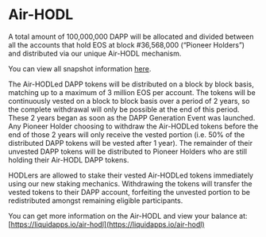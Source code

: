 Air-HODL
========
A total amount of 100,000,000 DAPP will be allocated and divided between all the accounts that hold EOS at block #36,568,000 (“Pioneer Holders”) and distributed via our unique Air-HODL mechanism.

You can view all snapshot information [here](https://docs.google.com/spreadsheets/d/1qR6RLOU7n9ccNBcWXLz8K9QjDbjkT0Up2sUFZn0T_Hs/edit#gid=130748530).

The Air-HODLed DAPP tokens will be distributed on a block by block basis, matching up to a maximum of 3 million EOS per account. The tokens will be continuously vested on a block to block basis over a period of 2 years, so the complete withdrawal will only be possible at the end of this period. These 2 years began as soon as the DAPP Generation Event was launched. Any Pioneer Holder choosing to withdraw the Air-HODLed tokens before the end of those 2 years will only receive the vested portion (i.e. 50% of the distributed DAPP tokens will be vested after 1 year). The remainder of their unvested DAPP tokens will be distributed to Pioneer Holders who are still holding their Air-HODL DAPP tokens.

HODLers are allowed to stake their vested Air-HODLed tokens immediately using our new staking mechanics. Withdrawing the tokens will transfer the vested tokens to their DAPP account, forfeiting the unvested portion to be redistributed amongst remaining eligible participants.

You can get more information on the Air-HODL and view your balance at: [https://liquidapps.io/air-hodl](https://liquidapps.io/air-hodl)